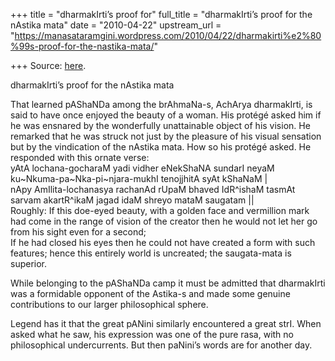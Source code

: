 +++
title = "dharmakIrti’s proof for"
full_title = "dharmakIrti’s proof for the nAstika mata"
date = "2010-04-22"
upstream_url = "https://manasataramgini.wordpress.com/2010/04/22/dharmakirti%e2%80%99s-proof-for-the-nastika-mata/"

+++
Source: [here](https://manasataramgini.wordpress.com/2010/04/22/dharmakirti%e2%80%99s-proof-for-the-nastika-mata/).

dharmakIrti’s proof for the nAstika mata

That learned pAShaNDa among the brAhmaNa-s, AchArya dharmakIrti, is said to have once enjoyed the beauty of a woman. His protégé asked him if he was ensnared by the wonderfully unattainable object of his vision. He remarked that he was struck not just by the pleasure of his visual sensation but by the vindication of the nAstika mata. How so his protégé asked. He responded with this ornate verse:  
yAtA lochana-gocharaM yadi vidher eNekShaNA sundarI neyaM ku\~Nkuma-pa\~Nka-pi\~njara-mukhI tenojjhitA syAt kShaNaM \|  
nApy AmIlita-lochanasya rachanAd rUpaM bhaved IdR^ishaM tasmAt sarvam akartR^ikaM jagad idaM shreyo mataM saugatam \|\|  
Roughly: If this doe-eyed beauty, with a golden face and vermillion mark had come in the range of vision of the creator then he would not let her go from his sight even for a second;  
If he had closed his eyes then he could not have created a form with such features; hence this entirely world is uncreated; the saugata-mata is superior.

While belonging to the pAShaNDa camp it must be admitted that dharmakIrti was a formidable opponent of the Astika-s and made some genuine contributions to our larger philosophical sphere.

Legend has it that the great pANini similarly encountered a great strI. When asked what he saw, his expression was one of the pure rasa, with no philosophical undercurrents. But then paNini’s words are for another day.

